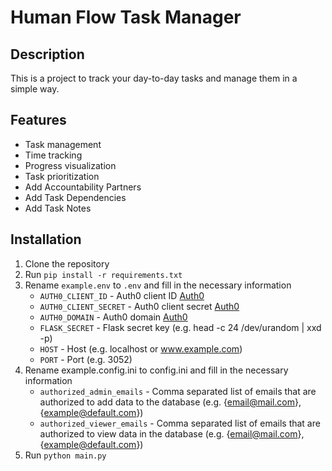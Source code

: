 # Human Flow Task Manager

## Description

This is a project to track your day-to-day tasks and manage them in a simple way.

## Features

- Task management
- Time tracking
- Progress visualization
- Task prioritization
- Add Accountability Partners
- Add Task Dependencies
- Add Task Notes

## Installation

1. Clone the repository
2. Run `pip install -r requirements.txt`
3. Rename `example.env` to `.env` and fill in the necessary information
    - `AUTH0_CLIENT_ID` - Auth0 client ID [Auth0](https://auth0.com/)
    - `AUTH0_CLIENT_SECRET` - Auth0 client secret [Auth0](https://auth0.com/)
    - `AUTH0_DOMAIN` - Auth0 domain [Auth0](https://auth0.com/)
    - `FLASK_SECRET` - Flask secret key (e.g. head -c 24 /dev/urandom | xxd -p)
    - `HOST` - Host (e.g. localhost or www.example.com)
    - `PORT` - Port (e.g. 3052)
4. Rename example.config.ini to config.ini and fill in the necessary information
    - `authorized_admin_emails` - Comma separated list of emails that are authorized to add data to the database (e.g. {email@mail.com}, {example@default.com})
    - `authorized_viewer_emails` - Comma separated list of emails that are authorized to view data in the database (e.g. {email@mail.com}, {example@default.com})
5. Run `python main.py`